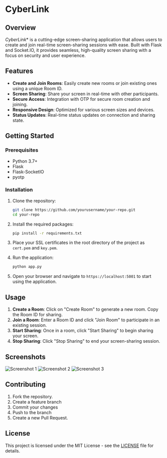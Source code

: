 # CyberLink

## Overview

*CyberLink** is a cutting-edge screen-sharing application that allows users to create and join real-time screen-sharing sessions with ease. Built with Flask and Socket.IO, it provides seamless, high-quality screen sharing with a focus on security and user experience.

## Features

- **Create and Join Rooms**: Easily create new rooms or join existing ones using a unique Room ID.
- **Screen Sharing**: Share your screen in real-time with other participants.
- **Secure Access**: Integration with OTP for secure room creation and joining.
- **Responsive Design**: Optimized for various screen sizes and devices.
- **Status Updates**: Real-time status updates on connection and sharing state.

## Getting Started

### Prerequisites

- Python 3.7+
- Flask
- Flask-SocketIO
- pyotp

### Installation

1. Clone the repository:
    ```bash
    git clone https://github.com/yourusername/your-repo.git
    cd your-repo
    ```

2. Install the required packages:
    ```bash
    pip install -r requirements.txt
    ```

3. Place your SSL certificates in the root directory of the project as `cert.pem` and `key.pem`.

4. Run the application:
    ```bash
    python app.py
    ```

5. Open your browser and navigate to `https://localhost:5001` to start using the application.

## Usage

1. **Create a Room**: Click on "Create Room" to generate a new room. Copy the Room ID for sharing.
2. **Join a Room**: Enter a Room ID and click "Join Room" to participate in an existing session.
3. **Start Sharing**: Once in a room, click "Start Sharing" to begin sharing your screen.
4. **Stop Sharing**: Click "Stop Sharing" to end your screen-sharing session.

## Screenshots

![Screenshot 1](path/to/screenshot1.png)
![Screenshot 2](path/to/screenshot2.png)
![Screenshot 3](path/to/screenshot3.png)

## Contributing

1. Fork the repository.
2. Create a feature branch 
3. Commit your changes 
4. Push to the branch 
5. Create a new Pull Request.

## License

This project is licensed under the MIT License - see the [LICENSE](LICENSE) file for details.


